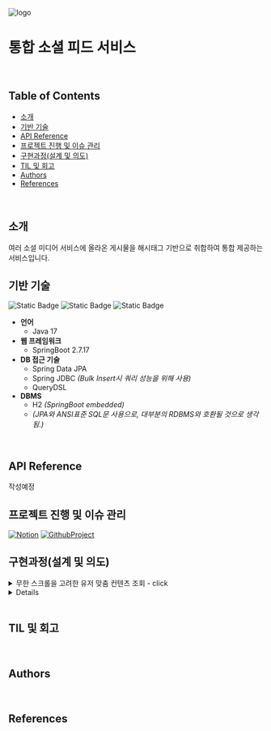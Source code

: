 ![logo](https://static.wanted.co.kr/images/events/3178/58ac3248.jpg)

# 통합 소셜 피드 서비스

<br/>

## Table of Contents
- [소개](#소개)
- [기반 기술](#기반-기술)
- [API Reference](#api-reference)
- [프로젝트 진행 및 이슈 관리](#프로젝트-진행-및-이슈-관리)
- [구현과정(설계 및 의도)](#구현과정(설계-및-의도))
- [TIL 및 회고](#til-및-회고)
- [Authors](#authors)
- [References](#references)

<br/>


## 소개
여러 소셜 미디어 서비스에 올라온 게시물을 해시태그 기반으로 취합하여 통합 제공하는 서비스입니다.
<br/>


## 기반 기술
![Static Badge](https://img.shields.io/badge/Java-17-orange?style=for-the-badge&logo=appveyor?logo=null) ![Static Badge](https://img.shields.io/badge/SpringBoot-2.7.17-yellow?style=for-the-badge&logo=appveyor?logo=null) ![Static Badge](https://img.shields.io/badge/H2-embedded-blue?style=for-the-badge&logo=appveyor?logo=null) 
<br/>
- **언어**
  - Java 17
- **웹 프레임워크**
  - SpringBoot 2.7.17
- **DB 접근 기술**
  - Spring Data JPA
  - Spring JDBC *(Bulk Insert시 쿼리 성능을 위해 사용)*
  - QueryDSL
- **DBMS**
  - H2 *(SpringBoot embedded)*
  - *(JPA와 ANSI표준 SQL문 사용으로, 대부분의 RDBMS와 호환될 것으로 생각됨.)*

<br/>


## API Reference
작성예정
<br/>


## 프로젝트 진행 및 이슈 관리

[![Notion](https://img.shields.io/badge/Notion-%23000000.svg?style=for-the-badge&logo=notion&logoColor=white)](https://www.notion.so/Team-BeforSpring-888afbbaa2424750a7600475f4a2630f?pvs=4)
[![GithubProject](https://img.shields.io/badge/Github_Project-%23000000.svg?style=for-the-badge&logo=github&logoColor=white)](https://github.com/orgs/BeforeSpring/projects/3)
<br/>


## 구현과정(설계 및 의도) 
<details>
<summary>무한 스크롤을 고려한 유저 맞춤 컨텐츠 조회 - click</summary>

- **서비스 특성**
  - 소셜미디어의 특성상 게시물이 자주 업데이트됨.
  - 일반적으로 무한스크롤 방식의 UX를 채택할 것임.
  - 모든 SNS 게시물을 전부 크롤링하여 저장 것은 것은 사실상 불가능함.
    - 본 서비스에서 관리하는 해시태그가 포함된 게시물에 한해서 저장하게 됨.
    - 때문에, 본 서비스에 데이터가 들어오는 순서는 실제 게시물이 게시된 순서와 전혀 다를 수 있음.(본 서비스에서 관리하는 PK 생성 방식과 관련하여 고려할 필요가 있음.)
- **무한스크롤 구현**
  - **구현 방법 결정**(마지막 조회 결과 이후 시점부터 쿼리)
    - 단순 offset 사용은 적절하지 않다고 판단함.
      - 다음 페이지를 조회하기 전에 새로운 게시물이 올라온다면, 중복되는 게시물이 등장할 수 있음.
      - **UX 측면에서, 스크롤을 내릴 때, 중복된 게시물이 등장하는 것은 좋지 못함.**
    - 마지막 조회 결과를 바탕으로 그 이후의 결과를 조회할 필요가 있다고 결론을 냄.
  - **마지막 조회 결과를 DB에서 어떻게 특정할 것인가**
    - Incremental, 혹은 Time-Based로 생성된 PK를 이용하는 것이 일반적이나, 본 서비스에서는 부적절하다고 판단함.
      - 여러 SNS의 게시물 ID 타입과 관리 체계가 다름. 때문에 본 서비스에서는 대리키PK를 사용하는 것이 좋다고 판단하였음.
      - **SNS 게시물의 실제 게시 시점과, 본 서비스에서 DB에 저장한 시점은 다를 수 있음.**
    - 위 문제는 정규화를 포기하고, 해시태그마다 `Content`를 중복 저장하는 방식으로 해결할 수 있기는 하지만, 보다 온건한 방법을 채택함.
      - 문제의 심각성에 비해서 해결방법이 너무 급진적이라고 판단함.
      - 통계 관련 기능 구현시 애로사항이 있을 수도 있다고 판단함.
    - 마지막 조회된 게시물을 특정하기 위해서 게시물 생성시점인 `createdAt`을 활용하기로 결정함.
- **쿼리 성능 문제**
  - 문자열 매칭 성능 문제
    - `Content.hashtag`를 공백 구분 문자열로 저장함.
    - `like %tofind%`로 검사할 경우, 인덱스를 활용할 수 없기 때문에 성능에 큰 문제가 발생함.
    - 해결방법
      - `HashtagContent` 엔티티(테이블)를 만들어 최적화를 시도하였음.
        - `HashtagContent`
          - `Long id`(대리키, PK)
          - `String hashtag`
          - `Long contentId`(외래키)
  - Join 쿼리 성능 문제
    - 인덱스를 적절히 활용할 수 없는 문제
      - 앞서 언급한 시간 기반으로 이전 게시물을 특정하기로 결정한 이후, 인덱스를 적절히 활용할수 없다는 점을 인지하였음.
    - 해결방법
      - 정규화를 조금 포기하고, `HashtagContent`에 `createdAt` 컬럼을 추가함.
        - join시, 드라이빙 테이블의 Row 수를 최소화하기 위해서임. 
        - `createdAt`을 `HashtagContent`에 추가할 경우, 드라이빙 테이블에서 목록 컨텐츠 쿼리에 필요한 모든 조건을 완성할수 있음.
          - 쿼리 조건을 `HashtagContent`에 설정된 복합 인덱스 (`hashtag`, `createdAt`)를 통해 완전히 커버 가능함.
        - 드리븐 테이블의 값(이 경우 `Content.createdAt`)에 의존적이지 않기 때문에 쿼리 비용 예측이 쉬워짐. 
- **게시물 생성 시점의 세분성(granularity)과 관련된 문제**
  - 외부 SNS에서 게시물 생성 시점을 얼마나 상세하게 제공하느냐에 따라서 쿼리 방식에 잠재적인 문제 발생이 가능함.
    - DB에는 수~수십ms 단위로 세분화된 시간 정보를 저장 가능하지만, 외부 서비스가 시간을 얼마나 자세히 제공하는지 고려하여야함. 
    - 만약 API로 제공되는 게시물의 시간 단위가 1초, 1분과 같이 큰 단위로 제공된다면, 동일한 시간에 생성된 게시물이 여럿 존재할 수 있음.
      - **이 경우, `createdAt`을 기반으로 무한스크롤을 구현한 본 서비스에서, 동일한 결과만 지속적으로 쿼리되는 문제가 발생할 수 있음.**
  - 해결방법
    - 쿼리 파라미터에 `offset` 조건을 추가하고, 다음 쿼리에 `offset` 설정이 필요한 경우(마지막 조회된 게시물의 생성시점과, 그 직후의 생성시점이 같은 경우), 이를 판단하여 반환하도록 api 스펙을 작성하였음.
    - `createdAt` 파라미터도 여전히 사용하기 때문에, 새 게시물로 인해서 중복된 결과가 조회되는 상황을 방지할수 있을 것으로 생각됨.
  - 추가로 고려해야할 점
    - `offset`의 특성상, 엄청나게 인기있는 해시태그를 처리해야할 경우, 쿼리 성능을 개선해야할 필요가 있을 수도 있음. 
      - 쿼리 파라미터로 `contentId`까지 받고, 정렬 조건에 포함시킨 뒤, `contentId` 이후의 값을 불러오는 식으로 구현할수도 있을 것 같음.
      - 단, `contentId` 컬럼까지 인덱스에 포함될 경우, 인덱스의 크기가 커져서 전반적인 읽기 성능이 떨어지는 trade-off가 존재함. 
      - 추후 sns에서 제공하는 시간 응답 값이 어떤지 확인하고, 실제 서비스의 유즈케이스를 고려하여 다른 방안을 생각해볼것.

</details>

<details>
- 외부 소셜미디어 서비스의 OpenAPI를 호출하는 과정을 추상화하였습니다. 로그 메시지를 출력하는 구현체로 대체하였습니다.
- 구현
    - `ExternalApiHandler` 인터페이스
        - `ExternalApiHandler`를 통해 각 소셜 미디어 플랫폼의 API 호출을 추상화했습니다.
            - `InstagramApiHandler` , `FacebookpiHandler` , `TreadsApiHandler` , `TwitterApiHandler`등의 구현체가 존재합니다.
        - `getSourceType` 메서드는 각 핸들러가 어떤 소셜 미디어의 API를 다루는지 식별합니다.
        - `like`와 `share` 메서드는 게시물에 좋아요 또는 공유를 수행합니다.
    - `ExternalApiHandlerResolver`
        - 내부에 `ExternalApiHandler`의 구현체가 매핑된 `Map` 인스턴스를 가지고 있으며, `sourceType`에 따라 적절한 `ExternalApiHandler`를 반환합니다.
        - 생성자에서 `ExternalApiHandler`를 구현한 클래스들을 주입받아 `sourceType`을 기준으로 핸들러 클래스들을 매핑합니다.
</details>

<br/>


## TIL 및 회고

<br/>


## Authors

<br/>


## References



